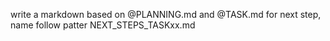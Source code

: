 write a markdown based on @PLANNING.md and @TASK.md for next step, name follow patter NEXT_STEPS_TASKxx.md
